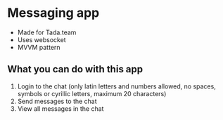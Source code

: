 # Messaging app
* Made for Tada.team
* Uses websocket
* MVVM pattern

## What you can do with this app
1. Login to the chat (only latin letters and numbers allowed, no spaces, symbols or cyrillic letters, maximum 20 characters)
2. Send messages to the chat
3. View all messages in the chat
